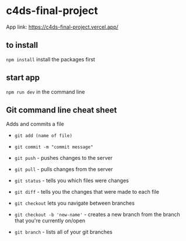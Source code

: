 # c4ds-final-project

App link: https://c4ds-final-project.vercel.app/


## to install

`npm install` install the packages first

## start app

`npm run dev` in the command line

## Git command line cheat sheet

Adds and commits a file
* `git add (name of file)`
* `git commit -m "commit message"`
* `git push` - pushes changes to the server

* `git pull` - pulls changes from the server
* `git status` - tells you which files were changes
* `git diff` - tells you the changes that were made to each file

* `git checkout` lets you navigate between branches
* `git checkout -b 'new-name'` - creates a new branch from the branch that you're currently on/open
* `git branch` - lists all of your git branches
